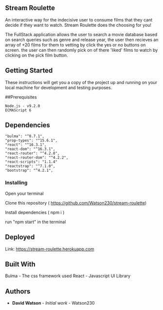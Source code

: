  ## Stream Roulette

 An interactive way for the indecisive user to consume films that they cant decide if they want to watch. Stream Roulette does the choosing for you!

 The FullStack application allows the user to search a movie database based on search queries such as genre and release year, the user then recieves an array of +20 films for them to vetting by click the yes or no buttons on screen. the user can then randomly pick on of there 'liked' films to watch by clicking on the pick film button.


## Getting Started

These instructions will get you a copy of the project up and running on your local machine for development and testing purposes.

##Prerequisites

    Node.js - v9.2.0
    ECMAScript 6

## Dependencies

    "bulma": "^0.7.1",
    "prop-types": "^15.6.1",
    "react": "^16.3.1",
    "react-dom": "^16.3.1",
    "react-router": "^4.2.0",
    "react-router-dom": "^4.2.2",
    "react-scripts": "1.1.4"
    "reactstrap": "^7.1.0",
    "bootstrap": "^4.2.1",

    
### Installing

Open your terminal

Clone this repository ( https://github.com/Watson230/stream-roulette)

Install dependencies ( npm i )

run "npm start" in the terminal

## Deployed
Link: https://stream-roulette.herokuapp.com

## Built With

Bulma - The css framework used
React - Javascript UI Library

## Authors

* **David Watson** - *Initial work* - Watson230


